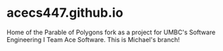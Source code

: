 # acecs447.github.io
Home of the Parable of Polygons fork as a project for UMBC's Software Engineering I Team Ace Software.
This is Michael's branch!